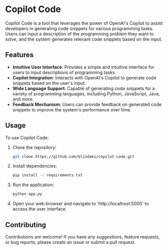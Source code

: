 # Copilot Code

Copilot Code is a tool that leverages the power of OpenAI's Copilot to assist developers in generating code snippets for various programming tasks. Users can input a description of the programming problem they want to solve, and the system generates relevant code snippets based on the input.

## Features

- **Intuitive User Interface**: Provides a simple and intuitive interface for users to input descriptions of programming tasks.
- **Copilot Integration**: Interacts with OpenAI's Copilot to generate code snippets based on the user's input.
- **Wide Language Support**: Capable of generating code snippets for a variety of programming languages, including Python, JavaScript, Java, and more.
- **Feedback Mechanism**: Users can provide feedback on generated code snippets to improve the system's performance over time.

## Usage

To use Copilot Code:

1. Clone the repository:

   ```bash
   git clone https://github.com/blindaks/copilot-code.git

2. Install dependencies:

   ```bash
   pip install -r requirements.txt

3. Run the application:

   ```bash
   python app.py

4. Open your web browser and navigate to 'http://localhost:5000' to access the user interface.

## Contributing

Contributions are welcome! If you have any suggestions, feature requests, or bug reports, please create an issue or submit a pull request.
